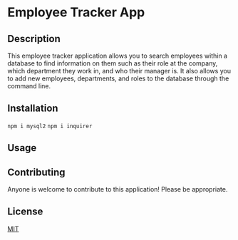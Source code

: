 # Employee Tracker App

## Description
  This employee tracker application allows you to search employees within a database to find information on them such as their role at the company, which department they work in, and who their manager is. It also allows you to add new employees, departments, and roles to the database through the command line.

## Installation
  `npm i mysql2`
  `npm i inquirer`
  
## Usage
  
## Contributing
  Anyone is welcome to contribute to this application! Please be appropriate.
  
## License
[MIT](https://choosealicense.com/licenses/mit/)
